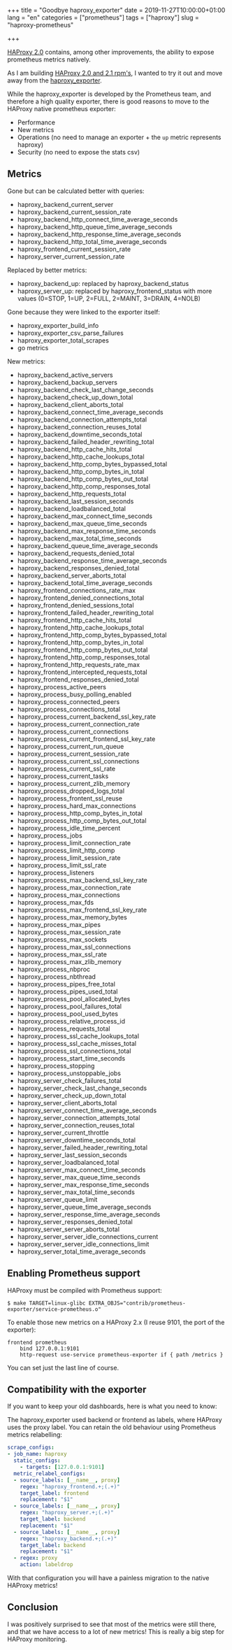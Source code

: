 +++
title = "Goodbye haproxy_exporter"
date = 2019-11-27T10:00:00+01:00
lang = "en"
categories = ["prometheus"]
tags = ["haproxy"]
slug = "haproxy-prometheus"

+++

[HAProxy 2.0](https://www.haproxy.org) contains, among other improvements, the
ability to expose prometheus metrics natively.

As I am building [HAProxy 2.0 and 2.1
rpm's](https://copr.fedorainfracloud.org/coprs/roidelapluie/haproxy/builds/), I
wanted to try it out and move away from the [haproxy_exporter](https://github.com/prometheus/haproxy_exporter/).

While the haproxy\_exporter is developed by the Prometheus team, and therefore a
high quality exporter, there is good reasons to move to the HAProxy native
prometheus exporter:

- Performance
- New metrics
- Operations (no need to manage an exporter + the `up` metric represents
  haproxy)
- Security (no need to expose the stats csv)

## Metrics

Gone but can be calculated better with queries:

- haproxy_backend_current_server
- haproxy_backend_current_session_rate
- haproxy_backend_http_connect_time_average_seconds
- haproxy_backend_http_queue_time_average_seconds
- haproxy_backend_http_response_time_average_seconds
- haproxy_backend_http_total_time_average_seconds
- haproxy_frontend_current_session_rate
- haproxy_server_current_session_rate

Replaced by better metrics:

- haproxy_backend_up: replaced by haproxy_backend_status
- haproxy_server_up: replaced by haproxy_frontend_status with more values (0=STOP, 1=UP, 2=FULL, 2=MAINT, 3=DRAIN, 4=NOLB)

Gone because they were linked to the exporter itself:

- haproxy_exporter_build_info
- haproxy_exporter_csv_parse_failures
- haproxy_exporter_total_scrapes
- go metrics

New metrics:

- haproxy_backend_active_servers
- haproxy_backend_backup_servers
- haproxy_backend_check_last_change_seconds
- haproxy_backend_check_up_down_total
- haproxy_backend_client_aborts_total
- haproxy_backend_connect_time_average_seconds
- haproxy_backend_connection_attempts_total
- haproxy_backend_connection_reuses_total
- haproxy_backend_downtime_seconds_total
- haproxy_backend_failed_header_rewriting_total
- haproxy_backend_http_cache_hits_total
- haproxy_backend_http_cache_lookups_total
- haproxy_backend_http_comp_bytes_bypassed_total
- haproxy_backend_http_comp_bytes_in_total
- haproxy_backend_http_comp_bytes_out_total
- haproxy_backend_http_comp_responses_total
- haproxy_backend_http_requests_total
- haproxy_backend_last_session_seconds
- haproxy_backend_loadbalanced_total
- haproxy_backend_max_connect_time_seconds
- haproxy_backend_max_queue_time_seconds
- haproxy_backend_max_response_time_seconds
- haproxy_backend_max_total_time_seconds
- haproxy_backend_queue_time_average_seconds
- haproxy_backend_requests_denied_total
- haproxy_backend_response_time_average_seconds
- haproxy_backend_responses_denied_total
- haproxy_backend_server_aborts_total
- haproxy_backend_total_time_average_seconds
- haproxy_frontend_connections_rate_max
- haproxy_frontend_denied_connections_total
- haproxy_frontend_denied_sessions_total
- haproxy_frontend_failed_header_rewriting_total
- haproxy_frontend_http_cache_hits_total
- haproxy_frontend_http_cache_lookups_total
- haproxy_frontend_http_comp_bytes_bypassed_total
- haproxy_frontend_http_comp_bytes_in_total
- haproxy_frontend_http_comp_bytes_out_total
- haproxy_frontend_http_comp_responses_total
- haproxy_frontend_http_requests_rate_max
- haproxy_frontend_intercepted_requests_total
- haproxy_frontend_responses_denied_total
- haproxy_process_active_peers
- haproxy_process_busy_polling_enabled
- haproxy_process_connected_peers
- haproxy_process_connections_total
- haproxy_process_current_backend_ssl_key_rate
- haproxy_process_current_connection_rate
- haproxy_process_current_connections
- haproxy_process_current_frontend_ssl_key_rate
- haproxy_process_current_run_queue
- haproxy_process_current_session_rate
- haproxy_process_current_ssl_connections
- haproxy_process_current_ssl_rate
- haproxy_process_current_tasks
- haproxy_process_current_zlib_memory
- haproxy_process_dropped_logs_total
- haproxy_process_frontent_ssl_reuse
- haproxy_process_hard_max_connections
- haproxy_process_http_comp_bytes_in_total
- haproxy_process_http_comp_bytes_out_total
- haproxy_process_idle_time_percent
- haproxy_process_jobs
- haproxy_process_limit_connection_rate
- haproxy_process_limit_http_comp
- haproxy_process_limit_session_rate
- haproxy_process_limit_ssl_rate
- haproxy_process_listeners
- haproxy_process_max_backend_ssl_key_rate
- haproxy_process_max_connection_rate
- haproxy_process_max_connections
- haproxy_process_max_fds
- haproxy_process_max_frontend_ssl_key_rate
- haproxy_process_max_memory_bytes
- haproxy_process_max_pipes
- haproxy_process_max_session_rate
- haproxy_process_max_sockets
- haproxy_process_max_ssl_connections
- haproxy_process_max_ssl_rate
- haproxy_process_max_zlib_memory
- haproxy_process_nbproc
- haproxy_process_nbthread
- haproxy_process_pipes_free_total
- haproxy_process_pipes_used_total
- haproxy_process_pool_allocated_bytes
- haproxy_process_pool_failures_total
- haproxy_process_pool_used_bytes
- haproxy_process_relative_process_id
- haproxy_process_requests_total
- haproxy_process_ssl_cache_lookups_total
- haproxy_process_ssl_cache_misses_total
- haproxy_process_ssl_connections_total
- haproxy_process_start_time_seconds
- haproxy_process_stopping
- haproxy_process_unstoppable_jobs
- haproxy_server_check_failures_total
- haproxy_server_check_last_change_seconds
- haproxy_server_check_up_down_total
- haproxy_server_client_aborts_total
- haproxy_server_connect_time_average_seconds
- haproxy_server_connection_attempts_total
- haproxy_server_connection_reuses_total
- haproxy_server_current_throttle
- haproxy_server_downtime_seconds_total
- haproxy_server_failed_header_rewriting_total
- haproxy_server_last_session_seconds
- haproxy_server_loadbalanced_total
- haproxy_server_max_connect_time_seconds
- haproxy_server_max_queue_time_seconds
- haproxy_server_max_response_time_seconds
- haproxy_server_max_total_time_seconds
- haproxy_server_queue_limit
- haproxy_server_queue_time_average_seconds
- haproxy_server_response_time_average_seconds
- haproxy_server_responses_denied_total
- haproxy_server_server_aborts_total
- haproxy_server_server_idle_connections_current
- haproxy_server_server_idle_connections_limit
- haproxy_server_total_time_average_seconds

## Enabling Prometheus support

HAProxy must be compiled with Prometheus support:

```shell
$ make TARGET=linux-glibc EXTRA_OBJS="contrib/prometheus-exporter/service-prometheus.o"
```

To enable those new metrics on a HAProxy 2.x (I reuse 9101, the port of the
exporter):

```haproxy
frontend prometheus
    bind 127.0.0.1:9101
    http-request use-service prometheus-exporter if { path /metrics }
```

You can set just the last line of course.

## Compatibility with the exporter

If you want to keep your old dashboards, here is what you need to know:

The haproxy\_exporter used backend or frontend as labels, where HAProxy uses the
proxy label. You can retain the old behaviour using Prometheus metrics relabelling:

```yaml
scrape_configs:
- job_name: haproxy
  static_configs:
    - targets: [127.0.0.1:9101]
  metric_relabel_configs:
  - source_labels: [__name__, proxy]
    regex: "haproxy_frontend.+;(.+)"
    target_label: frontend
    replacement: "$1"
  - source_labels: [__name__, proxy]
    regex: "haproxy_server.+;(.+)"
    target_label: backend
    replacement: "$1"
  - source_labels: [__name__, proxy]
    regex: "haproxy_backend.+;(.+)"
    target_label: backend
    replacement: "$1"
  - regex: proxy
    action: labeldrop
```

With that configuration you will have a painless migration to the native HAProxy
metrics!

## Conclusion

I was positively surprised to see that most of the metrics were still there, and
that we have access to a lot of new metrics! This is really a big step for
HAProxy monitoring.
